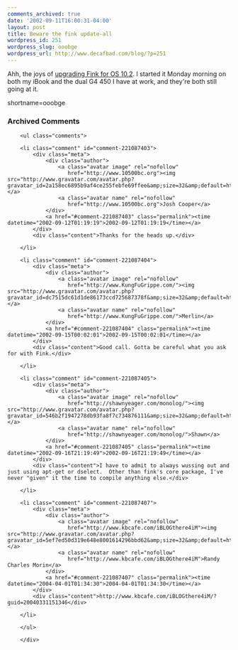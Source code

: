 ```yaml
---
comments_archived: true
date: '2002-09-11T16:00:31-04:00'
layout: post
title: Beware the fink update-all
wordpress_id: 251
wordpress_slug: ooobge
wordpress_url: http://www.decafbad.com/blog/?p=251
---
```

<p>Ahh, the joys of <a href="http://fink.sourceforge.net/news/jaguar.php">upgrading Fink for OS 10.2</a>.  I started it Monday morning on both my iBook and the dual G4 450 I have at work, and they're both still going at it.</p>
<!--more-->
shortname=ooobge

<div id="comments" class="comments archived-comments">
            <h3>Archived Comments</h3>
            
        <ul class="comments">
            
        <li class="comment" id="comment-221087403">
            <div class="meta">
                <div class="author">
                    <a class="avatar image" rel="nofollow" 
                       href="http://www.10500bc.org"><img src="http://www.gravatar.com/avatar.php?gravatar_id=2a158ec6895b9af4ce255febfe69ffee&amp;size=32&amp;default=http://mediacdn.disqus.com/1320279820/images/noavatar32.png"/></a>
                    <a class="avatar name" rel="nofollow" 
                       href="http://www.10500bc.org">Josh Cooper</a>
                </div>
                <a href="#comment-221087403" class="permalink"><time datetime="2002-09-12T01:19:19">2002-09-12T01:19:19</time></a>
            </div>
            <div class="content">Thanks for the heads up.</div>
            
        </li>
    
        <li class="comment" id="comment-221087404">
            <div class="meta">
                <div class="author">
                    <a class="avatar image" rel="nofollow" 
                       href="http://www.KungFuGrippe.com/"><img src="http://www.gravatar.com/avatar.php?gravatar_id=dc7515dc61d1de86173ccd725687378f&amp;size=32&amp;default=http://mediacdn.disqus.com/1320279820/images/noavatar32.png"/></a>
                    <a class="avatar name" rel="nofollow" 
                       href="http://www.KungFuGrippe.com/">Merlin</a>
                </div>
                <a href="#comment-221087404" class="permalink"><time datetime="2002-09-15T00:02:01">2002-09-15T00:02:01</time></a>
            </div>
            <div class="content">Good call. Gotta be careful what you ask for with Fink.</div>
            
        </li>
    
        <li class="comment" id="comment-221087405">
            <div class="meta">
                <div class="author">
                    <a class="avatar image" rel="nofollow" 
                       href="http://shawnyeager.com/monolog/"><img src="http://www.gravatar.com/avatar.php?gravatar_id=546b2f1947278db93fa8f7c734876111&amp;size=32&amp;default=http://mediacdn.disqus.com/1320279820/images/noavatar32.png"/></a>
                    <a class="avatar name" rel="nofollow" 
                       href="http://shawnyeager.com/monolog/">Shawn</a>
                </div>
                <a href="#comment-221087405" class="permalink"><time datetime="2002-09-16T21:19:49">2002-09-16T21:19:49</time></a>
            </div>
            <div class="content">I have to admit to always wussing out and just using apt-get or dselect.  Other than fink's core package, I've never "given" it the time to compile anything else.</div>
            
        </li>
    
        <li class="comment" id="comment-221087407">
            <div class="meta">
                <div class="author">
                    <a class="avatar image" rel="nofollow" 
                       href="http://www.kbcafe.com/iBLOGthere4iM"><img src="http://www.gravatar.com/avatar.php?gravatar_id=5ef7ed50d319e648e8001614296bbd62&amp;size=32&amp;default=http://mediacdn.disqus.com/1320279820/images/noavatar32.png"/></a>
                    <a class="avatar name" rel="nofollow" 
                       href="http://www.kbcafe.com/iBLOGthere4iM">Randy Charles Morin</a>
                </div>
                <a href="#comment-221087407" class="permalink"><time datetime="2004-04-01T01:34:30">2004-04-01T01:34:30</time></a>
            </div>
            <div class="content">http://www.kbcafe.com/iBLOGthere4iM/?guid=20040331151346</div>
            
        </li>
    
        </ul>
    
        </div>
    